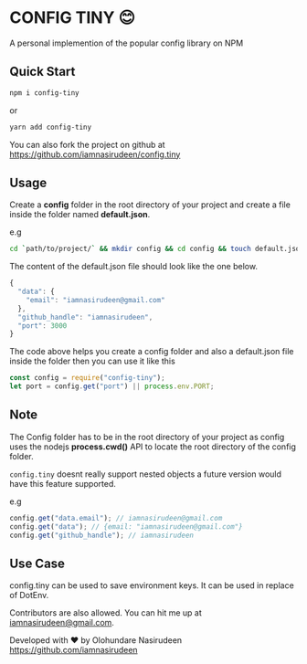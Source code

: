 # CONFIG TINY :blush:

A personal implemention of the popular config library on NPM

## Quick Start

```bash
npm i config-tiny
```

or

```bash
yarn add config-tiny
```

You can also fork the project on github at https://github.com/iamnasirudeen/config.tiny

## Usage

Create a **config** folder in the root directory of your project and create a file inside the folder named **default.json**.

e.g

```bash
cd `path/to/project/` && mkdir config && cd config && touch default.json
```

The content of the default.json file should look like the one below.

```js
{
  "data": {
    "email": "iamnasirudeen@gmail.com"
  },
  "github_handle": "iamnasirudeen",
  "port": 3000
}

```

The code above helps you create a config folder and also a default.json file inside the folder then you can use it like this

```js
const config = require("config-tiny");
let port = config.get("port") || process.env.PORT;
```

## Note

The Config folder has to be in the root directory of your project as config uses the nodejs **process.cwd()** API to locate the root directory of the config folder.

`config.tiny` doesnt really support nested objects a future version would have this feature supported.

e.g

```js
config.get("data.email"); // iamnasirudeen@gmail.com
config.get("data"); // {email: "iamnasirudeen@gmail.com"}
config.get("github_handle"); // iamnasirudeen
```

## Use Case

config.tiny can be used to save environment keys. It can be used in replace of DotEnv.

Contributors are also allowed. You can hit me up at iamnasirudeen@gmail.com.

Developed with :heart: by Olohundare Nasirudeen <https://github.com/iamnasirudeen>
